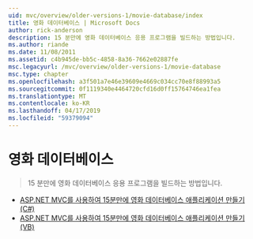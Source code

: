 ```yaml
---
uid: mvc/overview/older-versions-1/movie-database/index
title: 영화 데이터베이스 | Microsoft Docs
author: rick-anderson
description: 15 분만에 영화 데이터베이스 응용 프로그램을 빌드하는 방법입니다.
ms.author: riande
ms.date: 11/08/2011
ms.assetid: c4b945de-bb5c-4858-8a36-7662e02887fe
msc.legacyurl: /mvc/overview/older-versions-1/movie-database
msc.type: chapter
ms.openlocfilehash: a3f501a7e46e39609e4669c034cc70e8f88993a5
ms.sourcegitcommit: 0f1119340e4464720cfd16d0ff15764746ea1fea
ms.translationtype: MT
ms.contentlocale: ko-KR
ms.lasthandoff: 04/17/2019
ms.locfileid: "59379094"
---
```

# <a name="movie-database"></a>영화 데이터베이스

> 15 분만에 영화 데이터베이스 응용 프로그램을 빌드하는 방법입니다.


- [ASP.NET MVC를 사용하여 15분만에 영화 데이터베이스 애플리케이션 만들기(C#)](create-a-movie-database-application-in-15-minutes-with-asp-net-mvc-cs.md)
- [ASP.NET MVC를 사용하여 15분만에 영화 데이터베이스 애플리케이션 만들기(VB)](create-a-movie-database-application-in-15-minutes-with-asp-net-mvc-vb.md)
